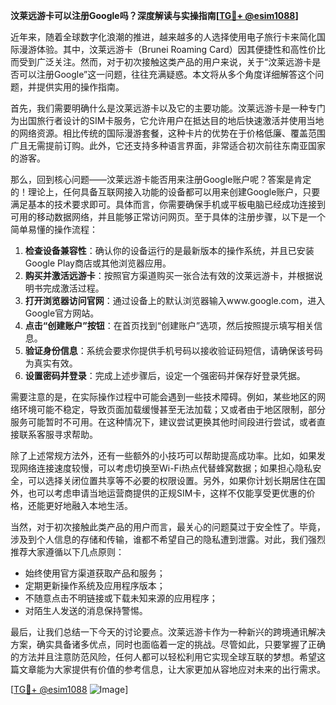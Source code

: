 **汶莱远游卡可以注册Google吗？深度解读与实操指南[[TG💪+ @esim1088](https://t.me/s/esim1088)]**

近年来，随着全球数字化浪潮的推进，越来越多的人选择使用电子旅行卡来简化国际漫游体验。其中，汶莱远游卡（Brunei Roaming Card）因其便捷性和高性价比而受到广泛关注。然而，对于初次接触这类产品的用户来说，关于“汶莱远游卡是否可以注册Google”这一问题，往往充满疑惑。本文将从多个角度详细解答这个问题，并提供实用的操作指南。

首先，我们需要明确什么是汶莱远游卡以及它的主要功能。汶莱远游卡是一种专门为出国旅行者设计的SIM卡服务，它允许用户在抵达目的地后快速激活并使用当地的网络资源。相比传统的国际漫游套餐，这种卡片的优势在于价格低廉、覆盖范围广且无需提前订购。此外，它还支持多种语言界面，非常适合初次前往东南亚国家的游客。

那么，回到核心问题——汶莱远游卡能否用来注册Google账户呢？答案是肯定的！理论上，任何具备互联网接入功能的设备都可以用来创建Google账户，只要满足基本的技术要求即可。具体而言，你需要确保手机或平板电脑已经成功连接到可用的移动数据网络，并且能够正常访问网页。至于具体的注册步骤，以下是一个简单易懂的操作流程：

1. **检查设备兼容性**：确认你的设备运行的是最新版本的操作系统，并且已安装Google Play商店或其他浏览器应用。
2. **购买并激活远游卡**：按照官方渠道购买一张合法有效的汶莱远游卡，并根据说明书完成激活过程。
3. **打开浏览器访问官网**：通过设备上的默认浏览器输入www.google.com，进入Google官方网站。
4. **点击“创建账户”按钮**：在首页找到“创建账户”选项，然后按照提示填写相关信息。
5. **验证身份信息**：系统会要求你提供手机号码以接收验证码短信，请确保该号码为真实有效。
6. **设置密码并登录**：完成上述步骤后，设定一个强密码并保存好登录凭据。

需要注意的是，在实际操作过程中可能会遇到一些技术障碍。例如，某些地区的网络环境可能不稳定，导致页面加载缓慢甚至无法加载；又或者由于地区限制，部分服务可能暂时不可用。在这种情况下，建议尝试更换其他时间段进行尝试，或者直接联系客服寻求帮助。

除了上述常规方法外，还有一些额外的小技巧可以帮助提高成功率。比如，如果发现网络连接速度较慢，可以考虑切换至Wi-Fi热点代替蜂窝数据；如果担心隐私安全，可以选择关闭位置共享等不必要的权限设置。另外，如果你计划长期居住在国外，也可以考虑申请当地运营商提供的正规SIM卡，这样不仅能享受更优惠的价格，还能更好地融入本地生活。

当然，对于初次接触此类产品的用户而言，最关心的问题莫过于安全性了。毕竟，涉及到个人信息的存储和传输，谁都不希望自己的隐私遭到泄露。对此，我们强烈推荐大家遵循以下几点原则：
- 始终使用官方渠道获取产品和服务；
- 定期更新操作系统及应用程序版本；
- 不随意点击不明链接或下载未知来源的应用程序；
- 对陌生人发送的消息保持警惕。

最后，让我们总结一下今天的讨论要点。汶莱远游卡作为一种新兴的跨境通讯解决方案，确实具备诸多优点，同时也面临着一定的挑战。尽管如此，只要掌握了正确的方法并且注意防范风险，任何人都可以轻松利用它实现全球互联的梦想。希望这篇文章能为大家提供有价值的参考信息，让大家更加从容地应对未来的出行需求。

[[TG💪+ @esim1088](https://t.me/s/esim1088) ![Image](https://i.postimg.cc/4NQfJmqS/Snipaste-2025-05-13-00-14-12.png)]